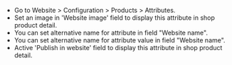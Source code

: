 - Go to Website \> Configuration \> Products \> Attributes.
- Set an image in 'Website image' field to display this attribute in
  shop product detail.
- You can set alternative name for attribute in field "Website name".
- You can set alternative name for attribute value in field "Website
  name".
- Active 'Publish in website' field to display this attribute in shop
  product detail.

